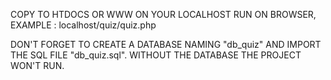 COPY TO HTDOCS OR WWW ON YOUR LOCALHOST
RUN ON BROWSER, EXAMPLE : localhost/quiz/quiz.php

DON'T FORGET TO CREATE A DATABASE NAMING "db_quiz" AND IMPORT THE SQL FILE "db_quiz.sql".
WITHOUT THE DATABASE THE PROJECT WON'T RUN.